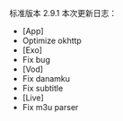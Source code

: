 标准版本 2.9.1
本次更新日志：

* [App]
* Optimize okhttp
* [Exo]
* Fix bug
* [Vod]
* Fix danamku
* Fix subtitle
* [Live]
* Fix m3u parser